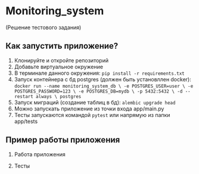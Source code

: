 # Monitoring_system
(Решение тестового задания)

## Как запустить приложение?
1. Клонируйте и откройте репозиторий
2. Добавьте виртуальное окружение
3. В терминале данного окружения:
```pip install -r requirements.txt```
4. Запуск контейнера с бд postgres (должен быть установллен docker):
`docker run --name monitoring_system_db \
  -e POSTGRES_USER=user \
  -e POSTGRES_PASSWORD=123 \
  -e POSTGRES_DB=mydb \
  -p 5432:5432 \
  -d --restart always \
  postgres`
5. Запуск миграций (создание таблиц в бд):
```alembic upgrade head```
6. Можно запускать приложение из точки входа app/main.py
7. Тесты запускаются командой `pytest` или напрямую из папки app/tests


## Пример работы приложения
1) Работа приложения

2) Тесты
